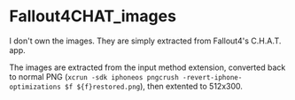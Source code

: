 # Fallout4CHAT_images
I don't own the images. They are simply extracted from Fallout4's C.H.A.T. app.

The images are extracted from the input method extension, converted back to normal PNG (`xcrun -sdk iphoneos pngcrush -revert-iphone-optimizations $f ${f}restored.png`), then extented to 512x300.
